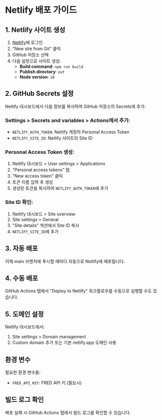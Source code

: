 # Netlify 배포 가이드

## 1. Netlify 사이트 생성

1. [Netlify](https://netlify.com)에 로그인
2. "New site from Git" 클릭
3. GitHub 저장소 선택
4. 다음 설정으로 사이트 생성:
   - **Build command**: `npm run build`
   - **Publish directory**: `out`
   - **Node version**: `18`

## 2. GitHub Secrets 설정

Netlify 대시보드에서 다음 정보를 복사하여 GitHub 저장소의 Secrets에 추가:

### Settings > Secrets and variables > Actions에서 추가:

- `NETLIFY_AUTH_TOKEN`: Netlify 계정의 Personal Access Token
- `NETLIFY_SITE_ID`: Netlify 사이트의 Site ID

### Personal Access Token 생성:
1. Netlify 대시보드 > User settings > Applications
2. "Personal access tokens" 탭
3. "New access token" 클릭
4. 토큰 이름 입력 후 생성
5. 생성된 토큰을 복사하여 `NETLIFY_AUTH_TOKEN`에 추가

### Site ID 확인:
1. Netlify 대시보드 > Site overview
2. Site settings > General
3. "Site details" 섹션에서 Site ID 복사
4. `NETLIFY_SITE_ID`에 추가

## 3. 자동 배포

이제 main 브랜치에 푸시할 때마다 자동으로 Netlify에 배포됩니다.

## 4. 수동 배포

GitHub Actions 탭에서 "Deploy to Netlify" 워크플로우를 수동으로 실행할 수도 있습니다.

## 5. 도메인 설정

Netlify 대시보드에서:
1. Site settings > Domain management
2. Custom domain 추가 또는 기본 netlify.app 도메인 사용

## 환경 변수

필요한 환경 변수들:
- `FRED_API_KEY`: FRED API 키 (필요시)

## 빌드 로그 확인

배포 실패 시 GitHub Actions 탭에서 빌드 로그를 확인할 수 있습니다.

